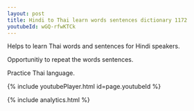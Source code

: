 ```yaml
---
layout: post
title: Hindi to Thai learn words sentences dictionary 1172 
youtubeId: wGQ-rfwKTCk
---
```

 
 
Helps to learn Thai words and sentences for Hindi speakers.

Opportunitiy to repeat the words sentences. 

Practice Thai language. 
 
{% include youtubePlayer.html id=page.youtubeId %}
 
 
{% include analytics.html %}